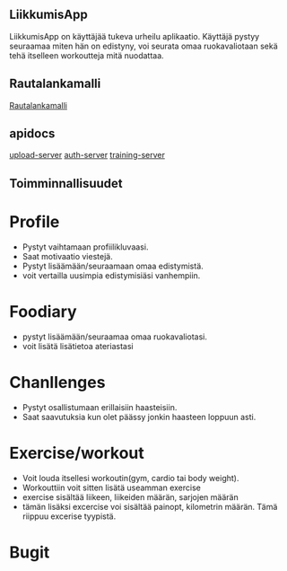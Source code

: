 ## LiikkumisApp

LiikkumisApp on käyttäjää tukeva urheilu aplikaatio. Käyttäjä pystyy seuraamaa miten hän on edistyny, voi seurata omaa ruokavaliotaan sekä tehä itselleen workoutteja mitä nuodattaa.

## Rautalankamalli
[Rautalankamalli](https://www.figma.com/file/C4hgU6YZl7PF0OLEaqAC9a/Untitled?type=design&node-id=1-5&mode=design&t=JBFiQK2WytOM06tc-0)


## apidocs
[upload-server]()
[auth-server]()
[training-server]()

## Toimminnallisuudet

# Profile

 * Pystyt vaihtamaan profiilikluvaasi.
 * Saat motivaatio viestejä.
 * Pystyt lisäämään/seuraamaan omaa edistymistä.
 * voit vertailla uusimpia edistymisiäsi vanhempiin.

 # Foodiary

 * pystyt lisäämään/seuraamaa omaa ruokavaliotasi.
 * voit lisätä lisätietoa ateriastasi

 # Chanllenges

* Pystyt osallistumaan erillaisiin haasteisiin.
* Saat saavutuksia kun olet päässy jonkin haasteen loppuun asti.


# Exercise/workout

* Voit louda itsellesi workoutin(gym, cardio tai body weight).
* Workouttiin voit sitten lisätä useamman exercise
* exercise sisältää liikeen, liikeiden määrän, sarjojen määrän
* tämän lisäksi excercise voi sisältää painopt, kilometrin määrän. Tämä riippuu excerise tyypistä.



# Bugit
